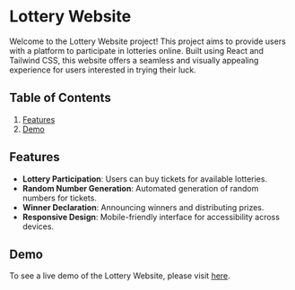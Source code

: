 # Lottery Website

Welcome to the Lottery Website project! This project aims to provide users with a platform to participate in lotteries online. Built using React and Tailwind CSS, this website offers a seamless and visually appealing experience for users interested in trying their luck.

## Table of Contents

1. [Features](#features)
2. [Demo](#demo)

## Features

- **Lottery Participation**: Users can buy tickets for available lotteries.
- **Random Number Generation**: Automated generation of random numbers for tickets.
- **Winner Declaration**: Announcing winners and distributing prizes.
- **Responsive Design**: Mobile-friendly interface for accessibility across devices.

## Demo

To see a live demo of the Lottery Website, please visit <a href="https://lottery-app-mu.vercel.app" target="_blank">here</a>.

